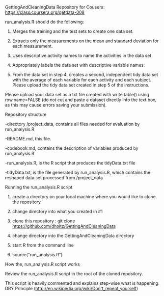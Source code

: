 

GettingAndCleaningData
Repository for Cousera: https://class.coursera.org/getdata-008


run_analysis.R should do the following:

1) Merges the training and the test sets to create one data set.

2) Extracts only the measurements on the mean and standard deviation for each measurement. 

3) Uses descriptive activity names to name the activities in the data set

4) Appropriately labels the data set with descriptive variable names. 

5) From the data set in step 4, creates a second, independent tidy data set with the average of each variable for each activity and each subject.
Please upload the tidy data set created in step 5 of the instructions. 

Please upload your data set as a txt file created with write.table() using row.name=FALSE 
(do not cut and paste a dataset directly into the text box, as this may cause errors 
saving your submission).




Repository structure

-directory /project_data, contains all files needed for evaluation by run_analysis.R

-README.md, this file.

-codebook.md, contains the description of variables produced by run_analysis.R

-run_analysis.R, is the R script that produces the tidyData.txt file 

-tidyData.txt, is the file generated by run_analysis.R, which contains the reshaped data set processed from /project_data



Running the run_analysis.R script

1) create a directory on your local machine where you would like to clone the repository

2) change directory into what you created in #1

3) clone this repository : git clone https://github.com/dholtz/GettingAndCleaningData

4) change directory into the GettingAndCleaningData directory

5) start R from the command line

6) source("run_analysis.R") 



How the, run_analysis.R script works

Review the run_analysis.R script in the root of the cloned repository.

This script is heavily commented and explains step-wise what is happening. DRY Principle (http://en.wikipedia.org/wiki/Don't_repeat_yourself)
